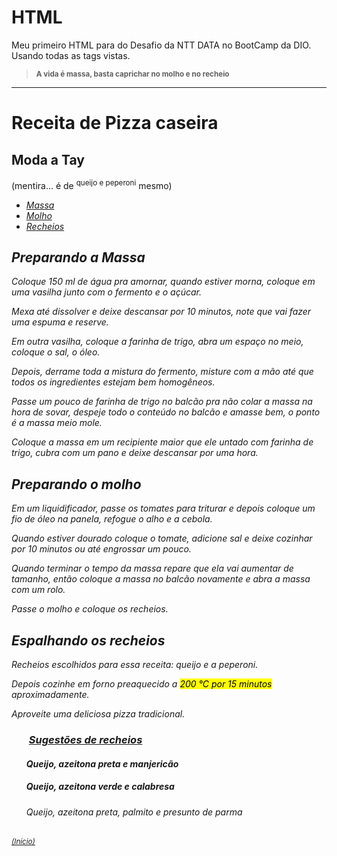 # HTML
Meu primeiro HTML para do Desafio da NTT DATA no BootCamp da DIO. Usando todas as tags vistas.

<html>
    <head>
        <title>HTML de queijo e peperoni</title>
    <body> 
        <blockquote><strong><sub>A vida é massa, basta caprichar no molho e no recheio</blockquote></strong></sub>
        <hr></hr>
        <h1 id="Início">Receita de Pizza caseira</h1>
       <h2>Moda a Tay</h2>
        <p></i>(mentira... é de <sup>queijo e peperoni</sup> mesmo)</p><i>
        <ul>
        <li><a href="#Preparando a Massa"> Massa</a></li>
        <li><a href="#Preparando o molho"> Molho</a></li>
        <li><a href="#Espalhando os recheios"> Recheios</a></li>
       </ul>
        <h2 id="Preparando a Massa">Preparando a Massa</h2>
       <p>Coloque 150 ml de água pra amornar, quando estiver morna, coloque em uma vasilha junto com o fermento e o açúcar.</p>
       <p>Mexa até dissolver e deixe descansar por 10 minutos, note que vai fazer uma espuma e reserve.</p>
       <p>Em outra vasilha, coloque a farinha de trigo, abra um espaço no meio, coloque o sal, o óleo.</p>
       <p>Depois, derrame toda a mistura do fermento, misture com a mão até que todos os ingredientes estejam bem homogêneos.</p>
       <p>Passe um pouco de farinha de trigo no balcão pra não colar a massa na hora de sovar, despeje todo o conteúdo no balcão e amasse bem, o ponto é a massa meio           mole.</p>
       <p>Coloque a massa em um recipiente maior que ele untado com farinha de trigo, cubra com um pano e deixe descansar por uma hora.</p>
        <h2 id="Preparando o molho">Preparando o molho</h2>
       <p>Em um liquidificador, passe os tomates para triturar e depois coloque um fio de óleo na panela, refogue o alho e a cebola.</p>
       <p>Quando estiver dourado coloque o tomate, adicione sal e deixe cozinhar por 10 minutos ou até engrossar um pouco.</p>
       <p>Quando terminar o tempo da massa repare que ela vai aumentar de tamanho, então coloque a massa no balcão novamente e abra a massa com um rolo.</p>
       <p>Passe o molho e coloque os recheios.</p>
        <h2 id="Espalhando os recheios">Espalhando os recheios</h2>
       <p>Recheios escolhidos para essa receita: queijo e a peperoni.</p>
       <p>Depois cozinhe em forno preaquecido a <mark>200 °C por 15 minutos</mark> aproximadamente.</p>
       <p>Aproveite uma deliciosa pizza tradicional.</p>
         <h3><ol><u>Sugestões de recheios</u></ol></h3>
       <h4><p><ol>Queijo, azeitona preta e manjericão</ol></p></h4>
       <h5><p><ol>Queijo, azeitona verde e calabresa</ol></p></h5>
       <h6><p><ol>Queijo, azeitona preta, palmito e presunto de parma</ol></p></h6>
         <small><a href="#Início">(Início)</a></small>
    </body>
    </head>
</html> 
